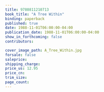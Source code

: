 ```yaml
---
title: 9780811210713
book_title: "A Tree Within"
binding: paperback
published: true
date: 1988-11-01T06:00:00-04:00
publication_date: 1988-11-01T06:00:00-04:00
show_in_forthcoming: false
contributors:

cover_image_path: A_Tree_Within.jpg
forsale: false
saleprice:
shipping_charge:
price_us: 12.95
price_cn:
trim_size:
page_count:
---
```


